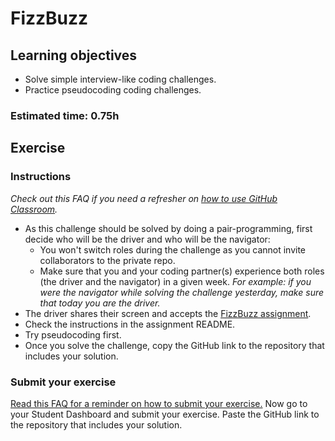 # FizzBuzz

## Learning objectives
- Solve simple interview-like coding challenges.
- Practice pseudocoding coding challenges.

### Estimated time: 0.75h

## Exercise

### Instructions 
*Check out this FAQ if you need a refresher on [how to use GitHub Classroom](https://github.com/microverseinc/curriculum-computer-science-fundamentals/blob/main/trivial-interview-questions/articles/how_to_use_github_classroom.md).*

- As this challenge should be solved by doing a pair-programming, first decide who will be the driver and who will be the navigator:
    - You won't switch roles during the challenge as you cannot invite collaborators to the private repo.
    - Make sure that you and your coding partner(s) experience both roles (the driver and the navigator) in a given week. _For example: if you were the navigator while solving the challenge yesterday, make sure that today you are the driver._
- The driver shares their screen and accepts the [FizzBuzz assignment](https://classroom.github.com/a/zwTBSqpE).
- Check the instructions in the assignment README.
- Try pseudocoding first.
- Once you solve the challenge, copy the GitHub link to the repository that includes your solution.


### Submit your exercise
[Read this FAQ for a reminder on how to submit your exercise.](https://microverse.zendesk.com/hc/en-us/articles/360061344234)
Now go to your Student Dashboard and submit your exercise.
Paste the GitHub link to the repository that includes your solution.